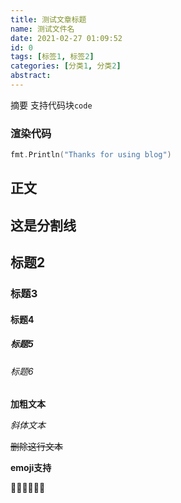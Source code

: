 ```yaml
---
title: 测试文章标题
name: 测试文件名
date: 2021-02-27 01:09:52
id: 0
tags: [标签1, 标签2]
categories: [分类1, 分类2]
abstract: 
---
```

摘要
支持代码块`code`

### 渲染代码

```go
fmt.Println("Thanks for using blog")
```

<!--more-->

正文
---
这是分割线
---

## 标题2

### 标题3

#### 标题4

##### 标题5

###### 标题6

**加粗文本**

*斜体文本*

~~删除这行文本~~

**emoji支持**

🍎🍑🍌👋🍄😊


